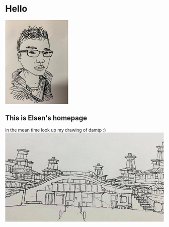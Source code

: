 # Hello

<img src="https://raw.githubusercontent.com/elsentjhung/elsentjhung.github.io/master/me.jpeg" alt="drawing" width="200"/>

## This is Elsen's homepage

in the mean time look up my drawing of damtp :)
![Image](https://raw.githubusercontent.com/elsentjhung/elsentjhung.github.io/master/damtp.jpg)

